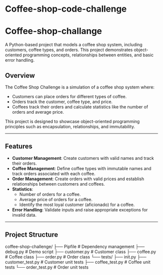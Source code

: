 # Coffee-shop-code-challenge
 # Coffee-shop-challange

A Python-based project that models a coffee shop system, including customers, coffee types, and orders. This project demonstrates object-oriented programming concepts, relationships between entities, and basic error handling.

## Overview

The Coffee Shop Challenge is a simulation of a coffee shop system where:
- Customers can place orders for different types of coffee.
- Orders track the customer, coffee type, and price.
- Coffees track their orders and calculate statistics like the number of orders and average price.

This project is designed to showcase object-oriented programming principles such as encapsulation, relationships, and immutability.

---

## Features

- **Customer Management**: Create customers with valid names and track their orders.
- **Coffee Management**: Define coffee types with immutable names and track orders associated with each coffee.
- **Order Management**: Create orders with valid prices and establish relationships between customers and coffees.
- **Statistics**:
  - Number of orders for a coffee.
  - Average price of orders for a coffee.
  - Identify the most loyal customer (aficionado) for a coffee.
- **Error Handling**: Validate inputs and raise appropriate exceptions for invalid data.

---

## Project Structure
coffee-shop-challenge/
  ├── Pipfile # Dependency management
  ├── debug.py # Demo script
  ├── customer.py # Customer class
  ├── coffee.py # Coffee class
  ├── order.py # Order class
└── tests/
        ├── init.py
        ├── customer_test.py # Customer unit tests
        ├── coffee_test.py # Coffee unit tests
        └── order_test.py # Order unit tests